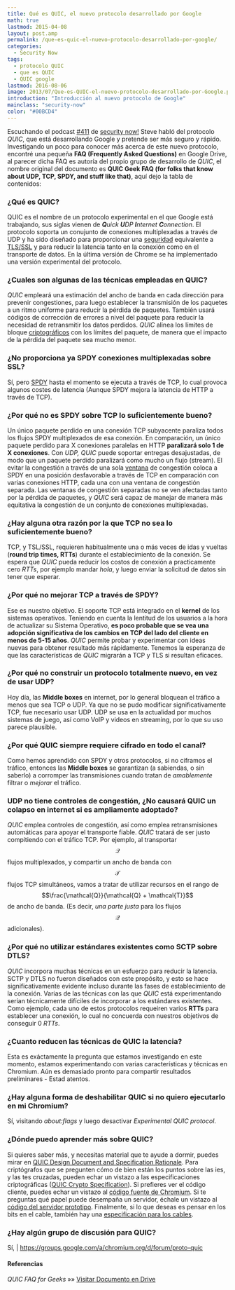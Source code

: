 ```yaml
---
title: Qué es QUIC, el nuevo protocolo desarrollado por Google
math: true
lastmod: 2015-04-08
layout: post.amp
permalink: /que-es-quic-el-nuevo-protocolo-desarrollado-por-google/
categories:
  - Security Now
tags:
  - protocolo QUIC
  - que es QUIC
  - QUIC google
lastmod: 2016-08-06
image: 2013/07/Que-es-QUIC-el-nuevo-protocolo-desarrollado-por-Google.png
introduction: "Introducción al nuevo protocolo de Google"
mainclass: "security-now"
color: "#00BCD4"
---
```


<figure>
    <amp-img on="tap:lightbox1" role="button" tabindex="0" layout="responsive" src="/img/2013/07/Que-es-QUIC-el-nuevo-protocolo-desarrollado-por-Google.png" alt="Qué es QUIC, el nuevo protocolo desarrollado por Google" width="468px" height="239px"></amp-img>
</figure>

Escuchando el podcast <a href="http://twit.tv/show/security-now/411" target="_blank">#411</a> de [security now!][1] Steve habló del protocolo *QUIC*, que está desarrollando Google y pretende ser más seguro y rápido. Investigando un poco para conocer más acerca de este nuevo protocolo, encontré una pequeña **FAQ (Frequently Asked Questions)** en Google Drive, al parecer dicha FAQ es autoría del propio grupo de desarrollo de *QUIC*, el nombre original del documento es **QUIC Geek FAQ (for folks that know about UDP, TCP, SPDY, and stuff like that)**, aquí dejo la tabla de contenidos:




<!--more-->



### ¿Qué es QUIC?

QUIC es el nombre de un protocolo experimental en el que Google está trabajando, sus siglas vienen de ***Q**uick **U**DP **I**nternet **C**onnection*. El protocolo soporta un conujunto de conexiones multiplexadas a través de UDP y ha sido diseñado para proporcionar una [seguridad][16] equivalente a <a href="https://en.wikipedia.org/wiki/Transport_Layer_Security" target="_blank">TLS/SSL</a> y para reducir la latencia tanto en la conexión como en el transporte de datos. En la última versión de Chrome se ha implementado una versión experimental del protocolo.



### ¿Cuales son algunas de las técnicas empleadas en QUIC?

*QUIC* empleará una estimación del ancho de banda en cada dirección para prevenir congestiones, para luego establecer la transmisión de los paquetes a un ritmo uniforme para reducir la pérdida de paquetes. También usará códigos de corrección de errores a nivel del paquete para reducir la necesidad de retransmitir los datos perdidos. *QUIC* alinea los límites de bloque [criptográficos][17] con los límites del paquete, de manera que el impacto de la pérdida del paquete sea mucho menor.



### ¿No proporciona ya SPDY conexiones multiplexadas sobre SSL?

Sí, pero <a href="http://es.wikipedia.org/wiki/SPDY" target="_blank">SPDY</a> hasta el momento se ejecuta a través de TCP, lo cual provoca algunos costes de latencia (Aunque SPDY mejora la latencia de HTTP a través de TCP).



### ¿Por qué no es SPDY sobre TCP lo suficientemente bueno?

Un único paquete perdido en una conexión TCP subyacente paraliza todos los flujos SPDY multiplexados de esa conexión. En comparación, un único paquete perdido para X conexiones paralelas en HTTP **paralizará solo 1 de X conexiones**. Con *UDP, QUIC* puede soportar entregas desajustadas, de modo que un paquete perdido paralizará como mucho un flujo (stream). El evitar la congestión a través de una sola <a href="https://en.wikipedia.org/wiki/Transmission_Control_Protocol#Window_scaling" target="_blank">ventana</a> de congestión coloca a SPDY en una posición desfavorable a través de TCP en comparación con varias conexiones HTTP, cada una con una ventana de congestión separada. Las ventanas de congestión separadas no se ven afectadas tanto por la pérdida de paquetes, y *QUIC* será capaz de manejar de manera más equitativa la congestión de un conjunto de conexiones multiplexadas.



### ¿Hay alguna otra razón por la que TCP no sea lo suficientemente bueno?

TCP, y TSL/SSL, requieren habitualmente una o más veces de idas y vueltas (**round trip times, RTTs**) durante el establecimiento de la conexión. Se espera que *QUIC* pueda reducir los costos de conexión a practicamente cero *RTTs*, por ejemplo mandar *hola*, y luego enviar la solicitud de datos sin tener que esperar.



### ¿Por qué no mejorar TCP a través de SPDY?

Ese es nuestro objetivo. El soporte TCP está integrado en el **kernel** de los sistemas operativos. Teniendo en cuenta la lentitud de los usuarios a la hora de actualizar su Sistema Operativo, **es poco probable que se vea una adopción significativa de los cambios en TCP del lado del cliente en menos de 5-15 años**. *QUIC* permite probar y experimentar con ideas nuevas para obtener resultado más rápidamente. Tenemos la esperanza de que las características de *QUIC* migrarán a TCP y TLS si resultan eficaces.



### ¿Por qué no construir un protocolo totalmente nuevo, en vez de usar UDP?

Hoy día, las **Middle boxes** en internet, por lo general bloquean el tráfico a menos que sea TCP o UDP. Ya que no se pudo modificar significativamente TCP, fue necesario usar UDP. UDP se usa en la actualidad por muchos sistemas de juego, así como VoIP y videos en streaming, por lo que su uso parece plausible.



### ¿Por qué QUIC siempre requiere cifrado en todo el canal?

Como hemos aprendido con SPDY y otros protocolos, si no ciframos el tráfico, entonces las **Middle boxes** se garantizan (a sabiendas, o sin saberlo) a corromper las transmisiones cuando tratan de *amablemente* filtrar o *mejorar* el tráfico.



### UDP no tiene controles de congestión, ¿No causará QUIC un colapso en internet si es ampliamente adoptado?

*QUIC* emplea controles de congestión, así como emplea retransmisiones automáticas para apoyar el transporte fiable. *QUIC* tratará de ser justo compitiendo con el tráfico TCP. Por ejemplo, al transportar $$\mathcal{Q}$$ flujos multiplexados, y compartir un ancho de banda con $$\mathcal{T}$$ flujos TCP simultáneos, vamos a tratar de utilizar recursos en el rango de $$\frac{\mathcal{Q}}{\mathcal{Q} + \mathcal{T}}$$ de ancho de banda. (Es decir, *una parte justa* para los flujos $$\mathcal{Q}$$ adicionales).



### ¿Por qué no utilizar estándares existentes como SCTP sobre DTLS?

*QUIC* incorpora muchas técnicas en un esfuerzo para reducir la latencia. SCTP y DTLS no fueron diseñados con este propósito, y esto se hace significativamente evidente incluso durante las fases de establecimiento de la conexión. Varias de las técnicas con las que *QUIC* está experimentando serían técnicamente difíciles de incorporar a los estándares existentes. Como ejemplo, cada uno de estos protocolos requeiren varios **RTTs** para establecer una conexión, lo cual no concuerda con nuestros objetivos de conseguir 0 *RTTs*.



### ¿Cuanto reducen las técnicas de QUIC la latencia?

Esta es exáctamente la pregunta que estamos investigando en este momento, estamos experimentando con varias características y técnicas en Chromium. Aún es demasiado pronto para compartir resultados preliminares - Estad atentos.



### ¿Hay alguna forma de deshabilitar QUIC si no quiero ejecutarlo en mi Chromium?

Sí, visitando *about:flags* y luego desactivar *Experimental QUIC protocol*.



### ¿Dónde puedo aprender más sobre QUIC?

Si quieres saber más, y necesitas material que te ayude a dormir, puedes mirar en <a href="https://docs.google.com/a/chromium.org/document/d/1RNHkx_VvKWyWg6Lr8SZ-saqsQx7rFV-ev2jRFUoVD34/edit" target="_blank">QUIC Design Document and Specification Rationale</a>. Para criptógrafos que se pregunten cómo de bien están los puntos sobre las ies, y las tes cruzadas, pueden echar un vistazo a las especificaciones criptográficas (<a href="https://docs.google.com/a/chromium.org/document/d/1g5nIXAIkN_Y-7XJW5K45IblHd_L2f5LTaDUDwvZ5L6g/edit" target="_blank">QUIC Crypto Specification</a>). Si prefieres ver el código cliente, puedes echar un vistazo al <a href="https://code.google.com/p/chromium/codesearch#chromium/src/net/quic/&ct=rc&cd=1&q=quic&sq=package:chromium" target="_blank">código fuente de Chromium</a>. Si te preguntas qué papel puede desempaña un servidor, échale un vistazo al <a href="https://code.google.com/p/chromium/codesearch#chromium/src/net/tools/quic/&ct=rc&cd=2&q=quic&sq=package:chromium" target="_blank">código del servidor prototipo</a>. Finalmente, si lo que deseas es pensar en los bits en el cable, también hay una <a href="https://docs.google.com/a/chromium.org/document/d/1WJvyZflAO2pq77yOLbp9NsGjC1CHetAXV8I0fQe-B_U/edit#" target="_blank">especificación para los cables</a>.

### ¿Hay algún grupo de discusión para QUIC?

Sí, <proto-quic> | <a href="https://groups.google.com/a/chromium.org/d/forum/proto-quic" target="_blank">https://groups.google.com/a/chromium.org/d/forum/proto-quic</a>

#### Referencias

*QUIC FAQ for Geeks* »» <a href="https://docs.google.com/document/d/1lmL9EF6qKrk7gbazY8bIdvq3Pno2Xj_l_YShP40GLQE/edit#heading=h.h3jsxme7rovm" target="_blank">Visitar Documento en Drive</a>

 [1]: https://elbauldelprogramador.com/security-now/
 [16]: https://elbauldelprogramador.com/seguridad
 [17]: https://elbauldelprogramador.com/
